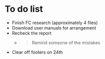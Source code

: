 # To do list
- Finish FC research (approximately 4 files)
- Download user manuals for arrangement
- Recheck the report
  - >Remind someone of the mistakes
- Clear off footers on 24th

